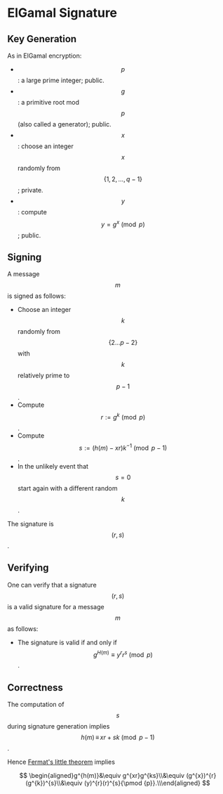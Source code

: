 # ElGamal Signature

## Key Generation

As in ElGamal encryption:

* $$p$$: a large prime integer; public.
* $$g$$: a primitive root mod $$p$$\(also called a generator\); public.
* $$x$$: choose an integer $$x$$randomly from $$\{1,2,\dots,q-1\}$$; private.
* $$y$$: compute $$y=g^x\pmod p$$; public.

## Signing

A message $$m$$ is signed as follows:

* Choose an integer $$k$$ randomly from $$\{2\ldots p-2\}$$ with $$k$$ relatively prime to $$p-1$$.
* Compute $$r:=g^{k}{\pmod {p}}$$.
* Compute $$s:=(h(m)-xr)k^{-1}{\pmod {p-1}}$$.
* In the unlikely event that $$s=0$$ start again with a different random $$k$$.

The signature is $$(r,s)$$.

## Verifying

One can verify that a signature $$(r,s)$$ is a valid signature for a message $$m$$ as follows:

* The signature is valid if and only if $$g^{H(m)}\equiv y^{r}r^{s}{\pmod {p}}$$.

## Correctness

The computation of $$s$$ during signature generation implies $$h(m)\,\equiv \,xr+sk{\pmod {p-1}}$$.

Hence [Fermat's little theorem](https://inse6110.lingt.xyz/fermats-little-theorem) implies

$$
\begin{aligned}g^{h(m)}&\equiv g^{xr}g^{ks}\\&\equiv (g^{x})^{r}(g^{k})^{s}\\&\equiv (y)^{r}(r)^{s}{\pmod {p}}.\\\end{aligned}
$$

